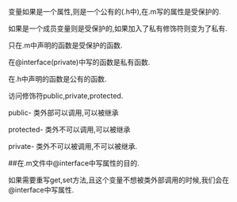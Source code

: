 变量如果是一个属性,则是一个公有的(.h中),在.m写的属性是受保护的.

如果是一个成员变量则是受保护的,如果加入了私有修饰符则变为了私有.

只在.m中声明的函数是受保护的函数.

在@interface(private)中写的函数是私有函数.

在.h中声明的函数是公有的函数.

访问修饰符public,private,protected.

public- 类外部可以调用,可以被继承

protected- 类外不可以调用,可以被继承

private- 类外不可以被调用,不可以被继承.



##在.m文件中@interface中写属性的目的.

如果需要重写get,set方法,且这个变量不想被类外部调用的时候,我们会在@interface中写属性.

